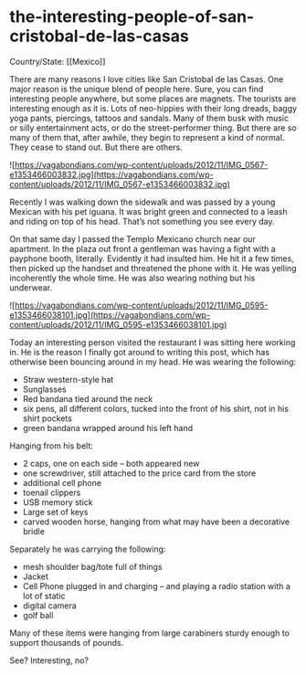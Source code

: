 # the-interesting-people-of-san-cristobal-de-las-casas

Country/State: [[Mexico]]

There are many reasons I love cities like San Cristobal de las Casas. One major reason is the unique blend of people here. Sure, you can find interesting people anywhere, but some places are magnets. The tourists are interesting enough as it is. Lots of neo-hippies with their long dreads, baggy yoga pants, piercings, tattoos and sandals. Many of them busk with music or silly entertainment acts, or do the street-performer thing. But there are so many of them that, after awhile, they begin to represent a kind of normal. They cease to stand out. But there are others.

![https://vagabondians.com/wp-content/uploads/2012/11/IMG_0567-e1353466003832.jpg](https://vagabondians.com/wp-content/uploads/2012/11/IMG_0567-e1353466003832.jpg)

Recently I was walking down the sidewalk and was passed by a young Mexican with his pet iguana. It was bright green and connected to a leash and riding on top of his head. That’s not something you see every day.

On that same day I passed the Templo Mexicano church near our apartment. In the plaza out front a gentleman was having a fight with a payphone booth, literally. Evidently it had insulted him. He hit it a few times, then picked up the handset and threatened the phone with it. He was yelling incoherently the whole time. He was also wearing nothing but his underwear.

![https://vagabondians.com/wp-content/uploads/2012/11/IMG_0595-e1353466038101.jpg](https://vagabondians.com/wp-content/uploads/2012/11/IMG_0595-e1353466038101.jpg)

Today an interesting person visited the restaurant I was sitting here working in. He is the reason I finally got around to writing this post, which has otherwise been bouncing around in my head. He was wearing the following:

- Straw western-style hat
- Sunglasses
- Red bandana tied around the neck
- six pens, all different colors, tucked into the front of his shirt, not in his shirt pockets
- green bandana wrapped around his left hand

Hanging from his belt:

- 2 caps, one on each side – both appeared new
- one screwdriver, still attached to the price card from the store
- additional cell phone
- toenail clippers
- USB memory stick
- Large set of keys
- carved wooden horse, hanging from what may have been a decorative bridle

Separately he was carrying the following:

- mesh shoulder bag/tote full of things
- Jacket
- Cell Phone plugged in and charging – and playing a radio station with a lot of static
- digital camera
- golf ball

Many of these items were hanging from large carabiners sturdy enough to support thousands of pounds.

See? Interesting, no?